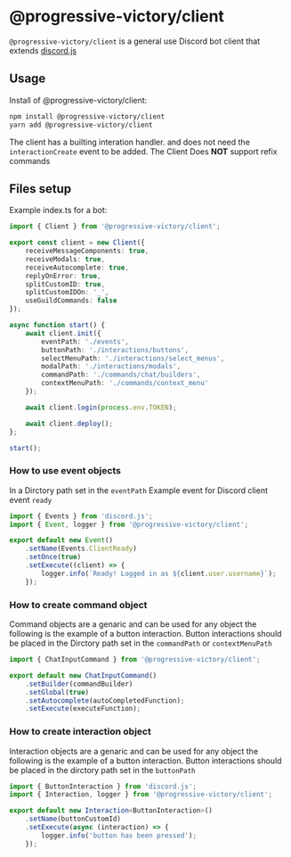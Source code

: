 # @progressive-victory/client

`@progressive-victory/client` is a general use Discord bot client that extends [discord.js](https://github.com/discordjs/discord.js)

## Usage

Install of @progressive-victory/client:

```sh
npm install @progressive-victory/client
yarn add @progressive-victory/client
```

The client has a builting interation handler. and does not need the `interactionCreate` event to be added. The Client Does **NOT** support refix commands

## Files setup

Example index.ts for a bot:

```ts
import { Client } from '@progressive-victory/client';

export const client = new Client({
    receiveMessageComponents: true,
    receiveModals: true,
    receiveAutocomplete: true,
    replyOnError: true,
    splitCustomID: true,
    splitCustomIDOn: '_',
    useGuildCommands: false
});

async function start() {
    await client.init({
        eventPath: './events',
        buttonPath: './interactions/buttons',
        selectMenuPath: './interactions/select_menus',
        modalPath: './interactions/modals',
        commandPath: './commands/chat/builders',
        contextMenuPath: './commands/context_menu'
    });

    await client.login(process.env.TOKEN);

    await client.deploy();
};

start();
```

### How to use event objects

In a Dirctory path set in the `eventPath`
Example event for Discord client event `ready`

```ts
import { Events } from 'discord.js';
import { Event, logger } from '@progressive-victory/client';

export default new Event()
    .setName(Events.ClientReady)
    .setOnce(true)
    .setExecute((client) => {
        logger.info(`Ready! Logged in as ${client.user.username}`);
    });
```

### How to create command object

Command objects are a genaric and can be used for any object the following is the example of a button interaction. Button interactions should be placed in the Dirctory path set in the `commandPath` or `contextMenuPath`

```ts
import { ChatInputCommand } from '@progressive-victory/client';

export default new ChatInputCommand()
    .setBuilder(commandBuilder)
    .setGlobal(true)
    .setAutocomplete(autoCompletedFunction);
    .setExecute(executeFunction);
```

### How to create interaction object

Interaction objects are a genaric and can be used for any object the following is the example of a button interaction. Button interactions should be placed in the dirctory path set in the `buttonPath`

```ts
import { ButtonInteraction } from 'discord.js';
import { Interaction, logger } from '@progressive-victory/client';

export default new Interaction<ButtonInteraction>()
    .setName(buttonCustomId)
    .setExecute(async (interaction) => {
        logger.info('button has been pressed');
    });
```
